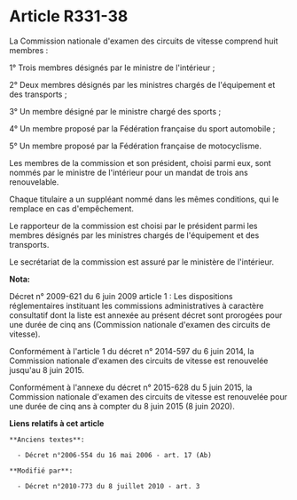 # Article R331-38

La Commission nationale d'examen des circuits de vitesse comprend huit membres :

1° Trois membres désignés par le ministre de l'intérieur ;

2° Deux membres désignés par les ministres chargés de l'équipement et des transports ;

3° Un membre désigné par le ministre chargé des sports ;

4° Un membre proposé par la Fédération française du sport automobile ;

5° Un membre proposé par la Fédération française de motocyclisme.

Les membres de la commission et son président, choisi parmi eux, sont nommés par le ministre de l'intérieur pour un mandat de
trois ans renouvelable.

Chaque titulaire a un suppléant nommé dans les mêmes conditions, qui le remplace en cas d'empêchement.

Le rapporteur de la commission est choisi par le président parmi les membres désignés par les ministres chargés de
l'équipement et des transports.

Le secrétariat de la commission est assuré par le ministère de l'intérieur.

**Nota:**

Décret n° 2009-621 du 6 juin 2009 article 1 : Les dispositions réglementaires instituant les commissions administratives à
caractère consultatif dont la liste est annexée au présent décret sont prorogées pour une durée de cinq ans (Commission
nationale d'examen des circuits de vitesse).

Conformément à l'article 1 du décret n° 2014-597 du 6 juin 2014, la Commission nationale d'examen des circuits de vitesse est
renouvelée jusqu'au 8 juin 2015.

Conformément à l'annexe du décret n° 2015-628 du 5 juin 2015, la Commission nationale d'examen des circuits de vitesse est
renouvelée pour une durée de cinq ans à compter du 8 juin 2015 (8 juin 2020).

**Liens relatifs à cet article**

	**Anciens textes**:

	  - Décret n°2006-554 du 16 mai 2006 - art. 17 (Ab)

	**Modifié par**:

	  - Décret n°2010-773 du 8 juillet 2010 - art. 3
